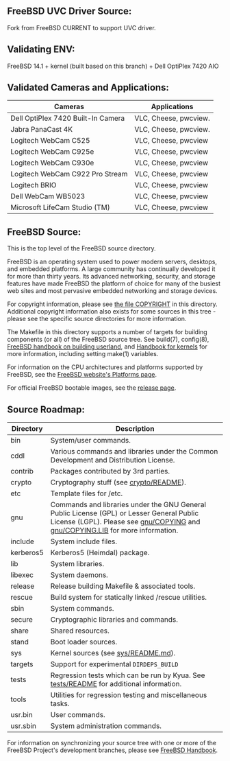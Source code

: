 FreeBSD UVC Driver Source:
---------------
Fork from FreeBSD CURRENT to support UVC driver. 

Validating ENV:
---------------
FreeBSD 14.1 + kernel (built based on this branch) + Dell OptiPlex 7420 AIO

Validated Cameras and Applications:
---------------
| Cameras | Applications |
| --------- | ----------- |
| Dell OptiPlex 7420 Built-In Camera | VLC, Cheese, pwcview. |
| Jabra PanaCast 4K | VLC, Cheese, pwcview. |
| Logitech WebCam C525 | VLC, Cheese, pwcview |
| Logitech WebCam C925e | VLC, Cheese, pwcview |
| Logitech WebCam C930e | VLC, Cheese, pwcview |
| Logitech WebCam C922 Pro Stream | VLC, Cheese, pwcview |
| Logitech BRIO | VLC, Cheese, pwcview |
| Dell WebCam WB5023 | VLC, Cheese, pwcview |
| Microsoft LifeCam Studio (TM) | VLC, Cheese, pwcview |


FreeBSD Source:
---------------
This is the top level of the FreeBSD source directory.

FreeBSD is an operating system used to power modern servers, desktops, and embedded platforms.
A large community has continually developed it for more than thirty years.
Its advanced networking, security, and storage features have made FreeBSD the platform of choice for many of the busiest web sites and most pervasive embedded networking and storage devices.

For copyright information, please see [the file COPYRIGHT](COPYRIGHT) in this directory.
Additional copyright information also exists for some sources in this tree - please see the specific source directories for more information.

The Makefile in this directory supports a number of targets for building components (or all) of the FreeBSD source tree.
See build(7), config(8), [FreeBSD handbook on building userland](https://docs.freebsd.org/en/books/handbook/cutting-edge/#makeworld), and [Handbook for kernels](https://docs.freebsd.org/en/books/handbook/kernelconfig/) for more information, including setting make(1) variables.

For information on the CPU architectures and platforms supported by FreeBSD, see the [FreeBSD
website's Platforms page](https://www.freebsd.org/platforms/).

For official FreeBSD bootable images, see the [release page](https://download.freebsd.org/ftp/releases/ISO-IMAGES/).

Source Roadmap:
---------------
| Directory | Description |
| --------- | ----------- |
| bin | System/user commands. |
| cddl | Various commands and libraries under the Common Development and Distribution License. |
| contrib | Packages contributed by 3rd parties. |
| crypto | Cryptography stuff (see [crypto/README](crypto/README)). |
| etc | Template files for /etc. |
| gnu | Commands and libraries under the GNU General Public License (GPL) or Lesser General Public License (LGPL). Please see [gnu/COPYING](gnu/COPYING) and [gnu/COPYING.LIB](gnu/COPYING.LIB) for more information. |
| include | System include files. |
| kerberos5 | Kerberos5 (Heimdal) package. |
| lib | System libraries. |
| libexec | System daemons. |
| release | Release building Makefile & associated tools. |
| rescue | Build system for statically linked /rescue utilities. |
| sbin | System commands. |
| secure | Cryptographic libraries and commands. |
| share | Shared resources. |
| stand | Boot loader sources. |
| sys | Kernel sources (see [sys/README.md](sys/README.md)). |
| targets | Support for experimental `DIRDEPS_BUILD` |
| tests | Regression tests which can be run by Kyua.  See [tests/README](tests/README) for additional information. |
| tools | Utilities for regression testing and miscellaneous tasks. |
| usr.bin | User commands. |
| usr.sbin | System administration commands. |

For information on synchronizing your source tree with one or more of the FreeBSD Project's development branches, please see [FreeBSD Handbook](https://docs.freebsd.org/en/books/handbook/cutting-edge/#current-stable).
